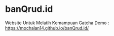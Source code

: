 # banQrud.id
Website Untuk Melatih Kemampuan Gatcha
Demo : https://mochalan14.github.io/banQrud.id/
